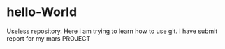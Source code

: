 # hello-World
Useless repository.
Here i am trying to learn how to use git.
I have submit report for my mars PROJECT
